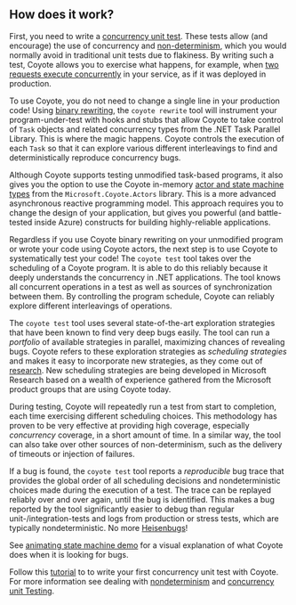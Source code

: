 
## How does it work?

First, you need to write a [concurrency unit test](../concepts/concurrency-unit-testing.md). These
tests allow (and encourage) the use of concurrency and
[non-determinism](../concepts/non-determinism.md), which you would normally avoid in traditional
unit tests due to flakiness. By writing such a test, Coyote allows you to exercise what happens, for
example, when [two requests execute concurrently](../tutorials/first-concurrency-unit-test.md) in
your service, as if it was deployed in production.

To use Coyote, you do not need to change a single line in your production code! Using [binary
rewriting](../concepts/binary-rewriting.md), the `coyote rewrite` tool will instrument your
program-under-test with hooks and stubs that allow Coyote to take control of `Task` objects and
related concurrency types from the .NET Task Parallel Library. This is where the magic happens.
Coyote controls the execution of each `Task` so that it can explore various different interleavings
to find and deterministically reproduce concurrency bugs.

Although Coyote supports testing unmodified task-based programs, it also gives you the option to use
the Coyote in-memory [actor and state machine types](../concepts/actors/overview.md) from the
`Microsoft.Coyote.Actors` library. This is a more advanced asynchronous reactive programming model.
This approach requires you to change the design of your application, but gives you powerful (and
battle-tested inside Azure) constructs for building highly-reliable applications.

Regardless if you use Coyote binary rewriting on your unmodified program or wrote your code using
Coyote actors, the next step is to use Coyote to systematically test your code! The `coyote test`
tool takes over the scheduling of a Coyote program. It is able to do this reliably because it deeply
understands the concurrency in .NET applications. The tool knows all concurrent operations in a test
as well as sources of synchronization between them. By controlling the program schedule, Coyote can
reliably explore different interleavings of operations.

The `coyote test` tool uses several state-of-the-art exploration strategies that have been known to
find very deep bugs easily. The tool can run a _portfolio_ of available strategies in parallel,
maximizing chances of revealing bugs. Coyote refers to these exploration strategies as _scheduling
strategies_ and makes it easy to incorporate new strategies, as they come out of
[research](../overview/publications.md). New scheduling strategies are being developed in Microsoft
Research based on a wealth of experience gathered from the Microsoft product groups that are using
Coyote today.

During testing, Coyote will repeatedly run a test from start to completion, each time exercising
different scheduling choices. This methodology has proven to be very effective at providing high
coverage, especially _concurrency_ coverage, in a short amount of time. In a similar way, the tool
can also take over other sources of non-determinism, such as the delivery of timeouts or injection
of failures.

If a bug is found, the `coyote test` tool reports a _reproducible_ bug trace that provides the
global order of all scheduling decisions and nondeterministic choices made during the execution of a
test. The trace can be replayed reliably over and over again, until the bug is identified. This
makes a bug reported by the tool significantly easier to debug than regular unit-/integration-tests
and logs from production or stress tests, which are typically nondeterministic. No more
[Heisenbugs](https://en.wikipedia.org/wiki/Heisenbug)!

See [animating state machine demo](../concepts/actors/state-machine-demo.md) for a visual
explanation of what Coyote does when it is looking for bugs.

Follow this [tutorial](../tutorials/first-concurrency-unit-test.md) to to write your first
concurrency unit test with Coyote. For more information see dealing with
[nondeterminism](../concepts/non-determinism.md) and [concurrency unit
Testing](../concepts/concurrency-unit-testing.md).
